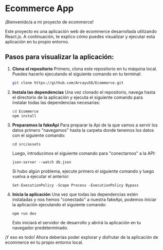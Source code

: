# Ecommerce App

¡Bienvenido/a a mi proyecto de ecommerce!

Este proyecto es una aplicación web de ecommerce desarrollada utilizando React.js. A continuación, te explico cómo puedes visualizar y ejecutar esta aplicación en tu propio entorno.

## Pasos para visualizar la aplicación:

1. **Clona el repositorio**
   Primero, clona este repositorio en tu máquina local. Puedes hacerlo ejecutando el siguiente comando en tu terminal:

   ```bash
   git clone https://github.com/ArcayuS8/Ecommerce.git

2. **Instala las dependencias**
   Una vez clonado el repositorio, navega hasta el directorio de la aplicación y ejecuta el siguiente comando para instalar todas las dependencias necesarias:
   ```bash
   cd Ecommerce
   npm install

3. **Preparamos la fakeApi**
   Para preparar la Api de la que vamos a servir los datos primero "navegamos" hasta la carpeta donde tenemos los datos con el siguiente comando:
   ```
   cd src/assets
   ```
   Luego, introducimos el siguiente comando para "conectarnos" a la API:
   ```
   json-server --watch db.json
   ```
   Si hubo algún problema, ejecute primero el siguiente comando y luego vuelva a ejecutar el anterior:
   ```
   Set-ExecutionPolicy -Scope Process -ExecutionPolicy Bypass
   ```

5. **Inicia la aplicación**
   Una vez que todas las dependencias estén instaladas y nos hemos "conectado" a nuestra fakeApi, podemos iniciar la aplicación ejecutando el siguiente comando:
   ```
   npm run dev
   ```
   Esto iniciará el servidor de desarrollo y abrirá la aplicación en tu navegador predeterminado.

¡Y eso es todo! Ahora deberías poder explorar y disfrutar de la aplicación de ecommerce en tu propio entorno local.

